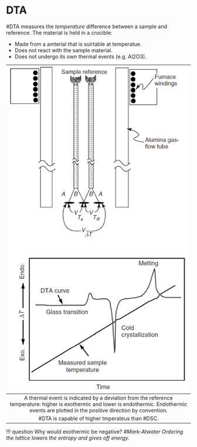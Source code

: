 # DTA

#DTA measures the _temperature_ difference between a sample and reference.
The material is held in a crucible:
- Made from a amterial that is suirtable at temperatue.
- Does not react with the sample material.
- Does not undergo its own thermal events (e.g. Al2O3).

| ![](../../../attachments/dta/dta_setup_and_plot_221209_143823_EST.png) |
|:--:|
| A thermal event is indicated by a deviation from the reference temperature: higher is exothermic and lower is endothermic. Endothermic events are plotted in the positive direction by convention.
#DTA is capable of higher tmperateus than #DSC. |

!!! question Why would exothermic be negative? <cite> #Mark-Atwater
    Ordering the lattice lowers the entropy and gives off energy.